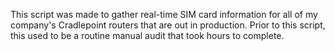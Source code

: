 This script was made to gather real-time SIM card information for all of my company's Cradlepoint routers that are out in production. Prior to this script, this used to be a routine manual audit that took hours to complete. 